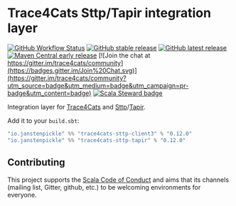 # Trace4Cats Sttp/Tapir integration layer

[![GitHub Workflow Status](https://img.shields.io/github/workflow/status/trace4cats/trace4cats-sttp/Continuous%20Integration)](https://github.com/trace4cats/trace4cats-sttp/actions?query=workflow%3A%22Continuous%20Integration%22)
[![GitHub stable release](https://img.shields.io/github/v/release/trace4cats/trace4cats-sttp?label=stable&sort=semver)](https://github.com/trace4cats/trace4cats-sttp/releases)
[![GitHub latest release](https://img.shields.io/github/v/release/trace4cats/trace4cats-sttp?label=latest&include_prereleases&sort=semver)](https://github.com/trace4cats/trace4cats-sttp/releases)
[![Maven Central early release](https://img.shields.io/maven-central/v/io.janstenpickle/trace4cats-sttp-client3_2.13?label=early)](https://maven-badges.herokuapp.com/maven-central/io.janstenpickle/trace4cats-sttp-client3_2.13)
[![Join the chat at https://gitter.im/trace4cats/community](https://badges.gitter.im/Join%20Chat.svg)](https://gitter.im/trace4cats/community?utm_source=badge&utm_medium=badge&utm_campaign=pr-badge&utm_content=badge)
[![Scala Steward badge](https://img.shields.io/badge/Scala_Steward-helping-blue.svg?style=flat&logo=data:image/png;base64,iVBORw0KGgoAAAANSUhEUgAAAA4AAAAQCAMAAAARSr4IAAAAVFBMVEUAAACHjojlOy5NWlrKzcYRKjGFjIbp293YycuLa3pYY2LSqql4f3pCUFTgSjNodYRmcXUsPD/NTTbjRS+2jomhgnzNc223cGvZS0HaSD0XLjbaSjElhIr+AAAAAXRSTlMAQObYZgAAAHlJREFUCNdNyosOwyAIhWHAQS1Vt7a77/3fcxxdmv0xwmckutAR1nkm4ggbyEcg/wWmlGLDAA3oL50xi6fk5ffZ3E2E3QfZDCcCN2YtbEWZt+Drc6u6rlqv7Uk0LdKqqr5rk2UCRXOk0vmQKGfc94nOJyQjouF9H/wCc9gECEYfONoAAAAASUVORK5CYII=)](https://scala-steward.org)

Integration layer for [Trace4Cats] and [Sttp]/[Tapir].

Add it to your `build.sbt`:

```scala
"io.janstenpickle" %% "trace4cats-sttp-client3" % "0.12.0"
"io.janstenpickle" %% "trace4cats-sttp-tapir" % "0.12.0"
```


## Contributing

This project supports the [Scala Code of Conduct](https://typelevel.org/code-of-conduct.html) and aims that its channels
(mailing list, Gitter, github, etc.) to be welcoming environments for everyone.

[Trace4Cats]: https://github.com/trace4cats/trace4cats
[Sttp]: https://sttp.softwaremill.com
[Tapir]: https://tapir.softwaremill.com
